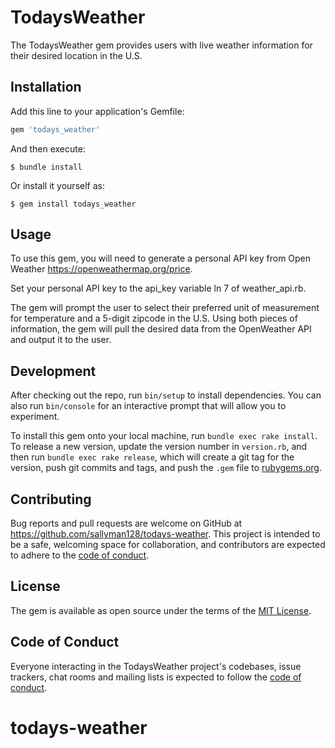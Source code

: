 # TodaysWeather

The TodaysWeather gem provides users with live weather information for their desired location in the U.S.

## Installation

Add this line to your application's Gemfile:

```ruby
gem 'todays_weather'
```

And then execute:

    $ bundle install

Or install it yourself as:

    $ gem install todays_weather

## Usage

To use this gem, you will need to generate a personal API key from Open Weather <https://openweathermap.org/price>.

Set your personal API key to the api_key variable ln 7 of weather_api.rb. 

The gem will prompt the user to select their preferred unit of measurement for temperature and a 5-digit zipcode in the U.S. Using both pieces of information, the gem will pull the desired data from the OpenWeather API and output it to the user.

## Development

After checking out the repo, run `bin/setup` to install dependencies. You can also run `bin/console` for an interactive prompt that will allow you to experiment.

To install this gem onto your local machine, run `bundle exec rake install`. To release a new version, update the version number in `version.rb`, and then run `bundle exec rake release`, which will create a git tag for the version, push git commits and tags, and push the `.gem` file to [rubygems.org](https://rubygems.org).

## Contributing

Bug reports and pull requests are welcome on GitHub at https://github.com/sallyman128/todays-weather. This project is intended to be a safe, welcoming space for collaboration, and contributors are expected to adhere to the [code of conduct](https://github.com/sallyman128/todays-weather/blob/master/CODE_OF_CONDUCT.md).


## License

The gem is available as open source under the terms of the [MIT License](https://opensource.org/licenses/MIT).

## Code of Conduct

Everyone interacting in the TodaysWeather project's codebases, issue trackers, chat rooms and mailing lists is expected to follow the [code of conduct](https://github.com/sallyman128/todays-weather/blob/master/CODE_OF_CONDUCT.md).
# todays-weather
